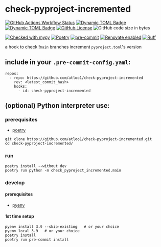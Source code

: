 # check-pyproject-incremented

[![GitHub Actions Workflow Status](https://img.shields.io/github/actions/workflow/status/atloo1/check-pyproject-incremented/ci.yaml)](https://github.com/atloo1/check-pyproject-incremented/actions/workflows/ci.yaml?query=branch%3Amain)
[![Dynamic TOML Badge](https://img.shields.io/badge/dynamic/toml?url=https%3A%2F%2Fraw.githubusercontent.com%2Fatloo1%2Fcheck-pyproject-incremented%2Frefs%2Fheads%2Fmain%2Fpyproject.toml&query=%24.tool.poetry.dependencies.python&label=python)](https://github.com/atloo1/check-pyproject-incremented/blob/main/pyproject.toml)
[![Dynamic TOML Badge](https://img.shields.io/badge/dynamic/toml?url=https%3A%2F%2Fraw.githubusercontent.com%2Fatloo1%2Fcheck-pyproject-incremented%2Frefs%2Fheads%2Fmain%2Fpyproject.toml&query=%24.tool.poetry.version&label=version)](https://github.com/atloo1/check-pyproject-incremented/blob/main/pyproject.toml)
[![GitHub License](https://img.shields.io/github/license/atloo1/check-pyproject-incremented)](https://github.com/atloo1/check-pyproject-incremented/blob/main/LICENSE)
![GitHub code size in bytes](https://img.shields.io/github/languages/code-size/atloo1/check-pyproject-incremented)

[![Checked with mypy](https://www.mypy-lang.org/static/mypy_badge.svg)](https://mypy-lang.org/)
[![Poetry](https://img.shields.io/endpoint?url=https://python-poetry.org/badge/v0.json)](https://python-poetry.org/)
[![pre-commit](https://img.shields.io/badge/pre--commit-enabled-brightgreen?logo=pre-commit&logoColor=white)](https://github.com/pre-commit/pre-commit)
[![Renovate enabled](https://img.shields.io/badge/renovate-enabled-brightgreen.svg)](https://renovatebot.com/)
[![Ruff](https://img.shields.io/endpoint?url=https://raw.githubusercontent.com/astral-sh/ruff/main/assets/badge/v2.json)](https://github.com/astral-sh/ruff)

a hook to check !`main` branches increment `pyproject.toml`'s version

## include in your `.pre-commit-config.yaml`:

```
repos:
  - repo: https://github.com/atloo1/check-pyproject-incremented
    rev: <latest_commit_hash>
    hooks:
      - id: check-pyproject-incremented
```

## (optional) Python interpreter use:

### prerequisites

- [poetry](https://python-poetry.org/docs/#installing-with-pipx)

```
git clone https://github.com/atloo1/check-pyproject-incremented.git
cd check-pyproject-incremented/
```

### run

```
poetry install --without dev
poetry run python -m check_pyproject_incremented.main
```

### develop

#### prerequisites

- [pyenv](https://github.com/pyenv/pyenv?tab=readme-ov-file#installation)

#### 1st time setup

```
pyenv install 3.9 --skip-existing   # or your choice
pyenv local 3.9   # or your choice
poetry install
poetry run pre-commit install
```
